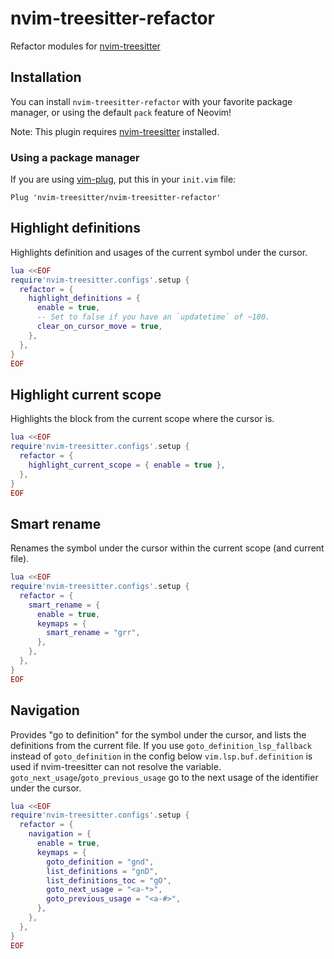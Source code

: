 # nvim-treesitter-refactor

Refactor modules for [nvim-treesitter](https://github.com/nvim-treesitter/nvim-treesitter)

## Installation

You can install `nvim-treesitter-refactor` with your favorite package manager,
or using the default `pack` feature of Neovim!

Note: This plugin requires [nvim-treesitter](https://github.com/nvim-treesitter/nvim-treesitter) installed.

### Using a package manager

If you are using [vim-plug](https://github.com/junegunn/vim-plug), put this in your `init.vim` file:

```vim
Plug 'nvim-treesitter/nvim-treesitter-refactor'
```

## Highlight definitions

Highlights definition and usages of the current symbol under the cursor.

```lua
lua <<EOF
require'nvim-treesitter.configs'.setup {
  refactor = {
    highlight_definitions = {
      enable = true,
      -- Set to false if you have an `updatetime` of ~100.
      clear_on_cursor_move = true,
    },
  },
}
EOF
```

## Highlight current scope

Highlights the block from the current scope where the cursor is.

```lua
lua <<EOF
require'nvim-treesitter.configs'.setup {
  refactor = {
    highlight_current_scope = { enable = true },
  },
}
EOF
```

## Smart rename

Renames the symbol under the cursor within the current scope (and current file).

```lua
lua <<EOF
require'nvim-treesitter.configs'.setup {
  refactor = {
    smart_rename = {
      enable = true,
      keymaps = {
        smart_rename = "grr",
      },
    },
  },
}
EOF
```

## Navigation

Provides "go to definition" for the symbol under the cursor,
and lists the definitions from the current file. If you use
`goto_definition_lsp_fallback` instead of `goto_definition` in the config below
`vim.lsp.buf.definition` is used if nvim-treesitter can not resolve the variable.
`goto_next_usage`/`goto_previous_usage` go to the next usage of the identifier under the cursor.


```lua
lua <<EOF
require'nvim-treesitter.configs'.setup {
  refactor = {
    navigation = {
      enable = true,
      keymaps = {
        goto_definition = "gnd",
        list_definitions = "gnD",
        list_definitions_toc = "gO",
        goto_next_usage = "<a-*>",
        goto_previous_usage = "<a-#>",
      },
    },
  },
}
EOF
```
